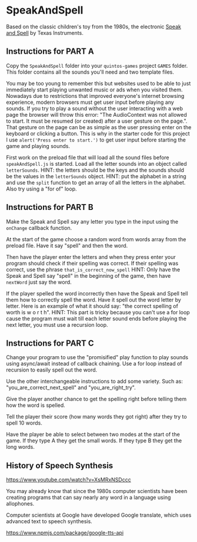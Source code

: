 # SpeakAndSpell

Based on the classic children's toy from the 1980s, the electronic [Speak and Spell](<https://en.wikipedia.org/wiki/Speak_%26_Spell_(toy)>) by Texas Instruments.

## Instructions for PART A

Copy the `SpeakAndSpell` folder into your `quintos-games` project `GAMES` folder. This folder contains all the sounds you'll need and two template files.

You may be too young to remember this but websites used to be able to just immediately start playing unwanted music or ads when you visited them. Nowadays due to restrictions that improved everyone's internet browsing experience, modern browsers must get user input before playing any sounds. If you try to play a sound without the user interacting with a web page the browser will throw this error: "The AudioContext was not allowed to start. It must be resumed (or created) after a user gesture on the page.". That gesture on the page can be as simple as the user pressing enter on the keyboard or clicking a button. This is why in the starter code for this project I use `alert('Press enter to start.')` to get user input before starting the game and playing sounds.

First work on the preload file that will load all the sound files before `speakAndSpell.js` is started. Load all the letter sounds into an object called `letterSounds`. HINT: the letters should be the keys and the sounds should be the values in the `letterSounds` object. HINT: put the alphabet in a string and use the `split` function to get an array of all the letters in the alphabet. Also try using a "for of" loop.

## Instructions for PART B

Make the Speak and Spell say any letter you type in the input using the `onChange` callback function.

At the start of the game choose a random word from words array from the preload file. Have it say "spell" and then the word.

Then have the player enter the letters and when they press enter your program should check if their spelling was correct. If their spelling was correct, use the phrase `that_is_correct_now_spell` HINT: Only have the Speak and Spell say "spell" in the beginning of the game, then have `nextWord` just say the word.

If the player spelled the word incorrectly then have the Speak and Spell tell them how to correctly spell the word. Have it spell out the word letter by letter. Here is an example of what it should say: "the correct spelling of worth is w o r t h". HINT: This part is tricky because you can't use a for loop cause the program must wait till each letter sound ends before playing the next letter, you must use a recursion loop.

## Instructions for PART C

Change your program to use the "promisified" play function to play sounds using async/await instead of callback chaining. Use a for loop instead of recursion to easily spell out the word.

Use the other interchangeable instructions to add some variety. Such as: "you_are_correct_next_spell" and "you_are_right_try".

Give the player another chance to get the spelling right before telling them how the word is spelled.

Tell the player their score (how many words they got right) after they try to spell 10 words.

Have the player be able to select between two modes at the start of the game. If they type A they get the small words. If they type B they get the long words.

## History of Speech Synthesis

https://www.youtube.com/watch?v=XsMRxNSDccc

You may already know that since the 1980s computer scientists have been creating programs that can say nearly any word in a language using allophones.

Computer scientists at Google have developed Google translate, which uses advanced text to speech synthesis.

https://www.npmjs.com/package/google-tts-api
